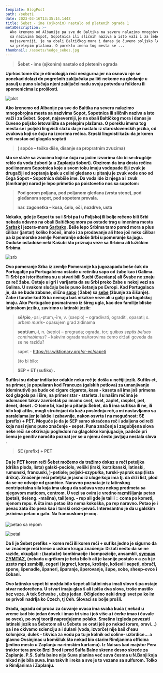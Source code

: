 ```yaml
---
template: BlogPost
path: /sebet1
date: 2023-03-16T13:35:14.144Z
title: Šebet - ime (ojkonim) nastalo od pletenih ograda 1
metaDescription: >-
  Ako krenemo od Albanije pa sve do Baltika na severu nalazimo mnogobrojna mesta
  sa nazivima Sopot, Sopotnica ili sličnih naziva a isto važi i za Šebet. Sopot,
  najseverniji, je na obali Baltičkog mora i danas je čuveno poljsko letovalište
  sa prelepim plažama. O poreklu imena tog mesta se ...
thumbnail: /assets/hedge_sebes.jpg
---
```

> **Šebet - ime (ojkonim) nastalo od pletenih ograda**

**Uprkos tome što je etimologija reči nesigurna jer na osnovu nje se ponekad dolazi do pogrešnih zaključaka pa liči nekome na gledanje u pasulj u puno slučaja njeni zaključci nađu svoju potvrdu u folkloru ili spomenicima iz prošlosti.**

![plot](/assets/laid_hedge.png "ograde - plot...")

**Ako krenemo od Albanije pa sve do Baltika na severu nalazimo mnogobrojna mesta sa nazivima Sopot, Sopotnica ili sličnih naziva a isto važi i za Šebet. Sopot, najseverniji, je na obali Baltičkog mora i danas je čuveno poljsko letovalište sa prelepim plažama. O poreklu imena tog mesta se i poljski lingvisti slažu da je nastalo iz staroslovenskih jezika, od zvukova koji se čuju na izvorima rečica. Srpski lingvisti kažu da je koren reči nastao od glagola soptati** 

> **( sopće – teško diše, disanje sa propratnim zvucima)**

 **što se slaže sa zvucima koji se čuju na jačim izvorima što bi se drugčije reklo da voda žubori (a u Zaplanju šobori). Obzirom da ima dosta rečica pod imenom Sopotnica koje u svom toku imaju vodopade čiji zvuk je drugačiji od soptanja ipak u celini gledano u pitanju je zvuk vode ono od čega Sopot – Sopotnica dobiše ime. Da voda ide iz njega a i zvuk (šmrkanje) narod je lepo primetio pa poistovetio nos sa sopotom:**

> **Pod gorom poljana, pod poljanom gleđana (vrsta stene), pod gleđanom sopot, pod sopotom provala.**
>
> **nar. zagonetka – kosa, čelo, oči, nozdrve, usta**

**Nekako, gde je Sopot tu su i Srbi pa i u Poljskoj ili bolje rečeno bili Srbi nekada odavno na obali Baltičkog mora pa ostade trag u imenima mesta[ Sarbsk](https://en.wikipedia.org/wiki/Sarbsk) i jezera-mora [Sarbsko](https://goo.gl/maps/4VxDAyAsrY9wh5QS9). Beše lepo Srbima tamo pored mora a plus ćilibar (jantar) koliko hoćeš, imalo i za prodavanje ali hteo još neko ćilibar pa iz pomorske zemlje Pomeranije odoše Srbi u pomeranje ka jugu. Doduše ostadoše neki Kašubi što priznaju veze sa Srbima ali lužičkim Srbima.**

![srb](/assets/srb.png "srbi u poljskoj")

 **Ovo pomeranje Srba iz zemlje Pomeranije ka jugozapadu beše čak do Portugalije pa Portugalcima ostade u rečniku sapo od žabe kao i Galima. Ti Srbi po istoričarima su u stvari bili Suebi ([Suevians](https://sr.wikipedia.org/sr-ec/%D0%A1%D0%B2%D0%B5%D0%B2%D0%B8)) ali Švabe ne znaju za reč žabe. Ostaje u igri i varijanta da su Srbi preko žabe u nekoj vezi sa Galima. U svakom slučaju beše puno šetanja po Evropi.  Kod Portugalaca je, da ne bude zabune, slično [sapo](https://pt.wikipedia.org/wiki/Sapo) ( žabe) sa [sebe](https://pt.wikipedia.org/wiki/Sebe) (žbunje za šišanje). Žabe i tarabe kod Srba nemaju baš nikakve veze ali u galiji portugalskoj imaju. Ako Portugalce posmatramo  iz šireg ugla, kao deo familije bliske latinskom jeziku, zavirimo u latinski jezik:**

> **sē/pĭo**,-psi,-ptum,-īre, v. (saepio) –  ograđivati, ograditi, opasati;  s. *urbem muris*– opasujem grad zidinama
>
> **sept/um**,-i, n. (sepio) – pregrada; ograda, tor; *quibus septis beluas continebimus*? – kakvim ogradama/torovima ćemo držati goveda da se ne raziđu?
>
> sapet - https://sr.wiktionary.org/sr-ec/sapeti 
>
> što bi bilo:
>
> **SEP + ET (sufiks) .**

 **Sufiksi su dobar indikator odakle neka reč je došla u nečiji jezik. Sufiks et, na primer, je popularan kod Francuza (galskih petlova) za umanjivanje (deminutivi) pa bude od cigare cigareta, kasa - kaseta ali ima još primena kod glagola pa i šire, na primer  star - starleta. I u našim rečima je odomaćen takav završetak pa imamo cvet, svet, zaplet, rasplet, pet, devet, deset . O tome bi, kad je u pitanju Šebet, da li ima sufiksa ili ne, ili bilo koji afiks, mogli stručnjaci da kažu poslednju reč,a mi nastavljamo sa paralelama jer je lakše i zabavnije, nakon osvrta i na mogućnost: SE (prefix) + PET. Moguće je da je SEP samo skraćena reč i udaljena od reči koja nosi njeno puno značenje - sepet. Puna značenja i zagubljena slova neke reči se otkrivaju pogledom na glagolske konjugacije, padeže pri čemu je genitiv naročito poznat jer se u njemu često javljaju nestala slova .**

> **SE (prefix) + PET**

#### **Da je PET koren reči Šebet možemo da tražimo dokaz u reči peteljka (drška ploda, lista) galski-peciolo, velški (irski, korzikanski, latinski, rumunski, francuski, )-petiole; poljski-szypułka, turski-yaprak sapı(lista drška). Značenje reči peteljka je jasno iz uloge koju ima tj. da drži list, plod da se ne odvoje od grančice. Naravno poznata je iz latinskog centri**pet**alna sila koja ima ulogu da sačuva vezu nekog predmeta sa njegovom maticom, centrom. U vezi sa ovim je vredno razmišljanja petao (petal), tie(eng. -mašna), tail(eng. - rep ali gde je tail i = coma po kometi, njenom repu. A šta ima petao što nema kokoška, pa rep naravno. Petao je i pevac zato što peva kao i turski oroz-pevač. Interesantno je da u galskim jezicima petao = galo. Na francuskom je coq.**

![petao sa repom](/assets/12.jpg "petal")

![petal](/assets/14.jpg "petle")

**Da li je Šebet prefiks + koren reči ili koren reči + sufiks jedno je sigurno da se značenje reči kreće u uskom krugu značenja: Držati nešto da se ne raziđe, okupljati : (kaptaže) kombinacije i kompozicije, ansambli, [sympas](/home/nenad/Desktop/_blank) [ΣΥΜΠΑΣ](http://www.greek-language.gr/greekLang/modern_greek/tools/lexica/search.html?dq=&sin=all&lq=%CF%83%CF%8D%CE%BC%CF%80%CE%B1%CF%82), (nekada u grčkom je beta bilo b ali je kasnije postalo v a za b je uzeto mp) zembilji, cegeri i jegreci, korpe, krošnje, koševi i sepeti, obruči, spone, špenadle, španeri, šparanje, šperovanje, šupe, sobe, sheep-ovce i čobani.**

**Ovo latinsko sepet bi možda bilo šepet ali latini nisu imali slovo š pa ostaje stvar nedorečena. U stvari imaju glas š ali i pišu dva slova, troše mastilo bez veze. A tek Schvabe , užas jedan. Očigledno neki drugi svet pa ko im se privoli nadrlja ko Czech, tj Čeh. Slovaci su bolje prošli.**

**Građu, ogradu od pruća  za čuvanje ovaca ima svaka kuća ( nekad u vreme kad bio jedan čovek i imao tri sina i još više a i ćerke imao i čuvale se ovce), po ovoj teoriji napredujemo polako. Smešno izgleda povezati latinski jezik sa Šebetom ali u Šebetu se orati još po nekad (orare, oravi...) pa i ne ckivamo scienciju a i dulani (voda, izvorče) nije baš d'eau kolonjska, dulek - tikvica za vodu pa tu je kolnik od coline- uzbrdice... a glavno Ovsinjinac u komšiluk što nekad bio starim Rimljanima officina (jedino mesto u Zaplanju na rimskim kartama). Iz Naisus kad majstor Pera traktor tera preko Brzi Brod i pred Sulfa Balne skrene desno skreće za Zaplanje. P.S. Sulfa balne nije Suva planina već suva česma u N.Banji koja nikad nije bila suva. Ima takvih i reka a sve je to vezano sa sulfurom. Tolko o Rimljanima i Zaplanju.**

